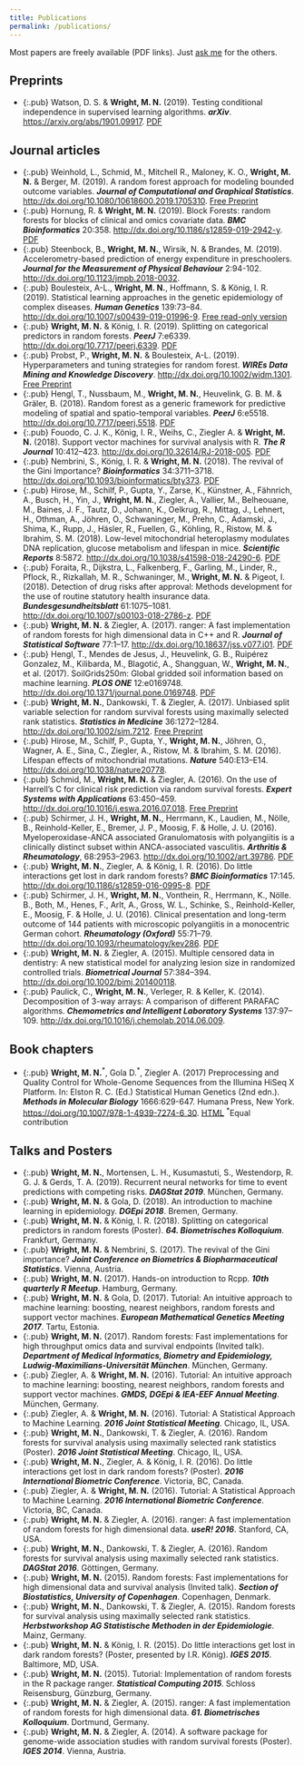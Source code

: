 ```yaml
---
title: Publications
permalink: /publications/
---
```


Most papers are freely available (<i class="fa fa-file-pdf-o"></i>PDF links). Just <a href="mailto:web@wrig.de">ask me</a> for the others. 

## Preprints
* {:.pub} Watson, D. S. & **Wright, M. N.** (2019). Testing conditional independence in supervised learning algorithms. ***arXiv***. <https://arxiv.org/abs/1901.09917>. <a href="https://arxiv.org/pdf/1901.09917"><i class="fa fa-file-pdf-o"></i>PDF</a>

## Journal articles
* {:.pub} Weinhold, L., Schmid, M., Mitchell R., Maloney, K. O., **Wright, M. N.** & Berger, M. (2019). A random forest approach for modeling bounded outcome variables. ***Journal of Computational and Graphical Statistics***. <http://dx.doi.org/10.1080/10618600.2019.1705310>. <a href="https://arxiv.org/pdf/1901.06211"><i class="fa fa-file-pdf-o"></i>Free Preprint</a>
* {:.pub} Hornung, R. & **Wright, M. N.** (2019). Block Forests: random forests for blocks of clinical and omics covariate data. ***BMC Bioinformatics*** 20:358. <http://dx.doi.org/10.1186/s12859-019-2942-y>. <a href="https://bmcbioinformatics.biomedcentral.com/track/pdf/10.1186/s12859-019-2942-y"><i class="fa fa-file-pdf-o"></i>PDF</a>
* {:.pub} Steenbock, B., **Wright, M. N.**, Wirsik, N. & Brandes, M. (2019). Accelerometry-based prediction of energy expenditure in preschoolers. ***Journal for the Measurement of Physical Behaviour*** 2:94-102. <http://dx.doi.org/10.1123/jmpb.2018-0032>.
* {:.pub} Boulesteix, A-L., **Wright, M. N.**, Hoffmann, S. & König, I. R. (2019). Statistical learning approaches in the genetic epidemiology of complex diseases. ***Human Genetics*** 139:73–84. <http://dx.doi.org/10.1007/s00439-019-01996-9>. <a href="https://rdcu.be/bzZsZ"><i class="fa fa-file-pdf-o"></i>Free read-only version</a>
* {:.pub} **Wright, M. N.** & König, I. R. (2019). Splitting on categorical predictors in random forests. ***PeerJ*** 7:e6339. <http://dx.doi.org/10.7717/peerj.6339>. <a href="https://peerj.com/articles/6339.pdf"><i class="fa fa-file-pdf-o"></i>PDF</a>
* {:.pub} Probst, P., **Wright, M. N.** & Boulesteix, A-L. (2019). Hyperparameters and tuning strategies for random forest. ***WIREs Data Mining and Knowledge Discovery***. <http://dx.doi.org/10.1002/widm.1301>. <a href="https://arxiv.org/pdf/1804.03515"><i class="fa fa-file-pdf-o"></i>Free Preprint</a>
* {:.pub} Hengl, T., Nussbaum, M., **Wright, M. N.**, Heuvelink, G. B. M. & Gräler, B. (2018). Random forest as a generic framework for predictive modeling of spatial and spatio-temporal variables. ***PeerJ*** 6:e5518. <http://dx.doi.org/10.7717/peerj.5518>. <a href="https://peerj.com/articles/5518.pdf"><i class="fa fa-file-pdf-o"></i>PDF</a>
* {:.pub} Fouodo, C. J. K., König, I. R., Weihs, C., Ziegler A. & **Wright, M. N.** (2018). Support vector machines for survival analysis with R. ***The R Journal*** 10:412–423. <http://dx.doi.org/10.32614/RJ-2018-005>. <a href="https://journal.r-project.org/archive/2018/RJ-2018-005/RJ-2018-005.pdf"><i class="fa fa-file-pdf-o"></i>PDF</a>
* {:.pub} Nembrini, S., König, I. R. & **Wright, M. N.** (2018). The revival of the Gini Importance? ***Bioinformatics*** 34:3711–3718. <http://dx.doi.org/10.1093/bioinformatics/bty373>. <a href="https://academic.oup.com/bioinformatics/advance-article-pdf/doi/10.1093/bioinformatics/bty373/24804368/bty373.pdf"><i class="fa fa-file-pdf-o"></i>PDF</a>
* {:.pub} Hirose, M., Schilf, P., Gupta, Y., Zarse, K., Künstner, A., Fähnrich, A., Busch, H., Yin, J., **Wright, M. N.**, Ziegler, A., Vallier, M., Belheouane, M., Baines, J. F., Tautz, D., Johann, K., Oelkrug, R., Mittag, J., Lehnert, H., Othman, A., Jöhren, O., Schwaninger, M., Prehn, C., Adamski, J., Shima, K., Rupp, J., Häsler, R., Fuellen, G., Köhling, R., Ristow, M. & Ibrahim, S. M. (2018). Low-level mitochondrial heteroplasmy modulates DNA replication, glucose metabolism and lifespan in mice. ***Scientific Reports*** 8:5872. <http://dx.doi.org/10.1038/s41598-018-24290-6>. <a href="https://www.nature.com/articles/s41598-018-24290-6.pdf"><i class="fa fa-file-pdf-o"></i>PDF</a>
* {:.pub} Foraita, R., Dijkstra, L., Falkenberg, F., Garling, M., Linder, R., Pflock, R., Rizkallah, M. R., Schwaninger, M., **Wright, M. N.** & Pigeot, I. (2018). Detection of drug risks after approval: Methods development for the use of routine statutory health insurance data. ***Bundesgesundheitsblatt*** 61:1075–1081. <http://dx.doi.org/10.1007/s00103-018-2786-z>. <a href="https://link.springer.com/content/pdf/10.1007%2Fs00103-018-2786-z.pdf"><i class="fa fa-file-pdf-o"></i>PDF</a>
* {:.pub} **Wright, M. N.** & Ziegler, A. (2017). ranger: A fast implementation of random forests for high dimensional data in C++ and R. ***Journal of Statistical Software*** 77:1–17. <http://dx.doi.org/10.18637/jss.v077.i01>. <a href="https://www.jstatsoft.org/index.php/jss/article/view/v077i01/v77i01.pdf"><i class="fa fa-file-pdf-o"></i>PDF</a>
* {:.pub} Hengl, T., Mendes de Jesus, J., Heuvelink, G. B., Ruipérez Gonzalez, M., Kilibarda, M., Blagotić, A., Shangguan, W., **Wright, M. N.**, et al. (2017). SoilGrids250m: Global gridded soil information based on machine learning. ***PLOS ONE*** 12:e0169748. <http://dx.doi.org/10.1371/journal.pone.0169748>. <a href="http://journals.plos.org/plosone/article/file?id=10.1371/journal.pone.0169748&type=printable"><i class="fa fa-file-pdf-o"></i>PDF</a>
* {:.pub} **Wright, M. N.**, Dankowski, T. & Ziegler, A. (2017). Unbiased split variable selection for random survival forests using maximally selected rank statistics. ***Statistics in Medicine*** 36:1272–1284. <http://dx.doi.org/10.1002/sim.7212>. <a href="https://arxiv.org/pdf/1605.03391"><i class="fa fa-file-pdf-o"></i>Free Preprint</a>
* {:.pub} Hirose, M., Schilf, P., Gupta, Y., **Wright, M. N.**, Jöhren, O., Wagner, A. E., Sina, C., Ziegler, A., Ristow, M. & Ibrahim, S. M. (2016). Lifespan effects of mitochondrial mutations. ***Nature*** 540:E13–E14. <http://dx.doi.org/10.1038/nature20778>.
* {:.pub} Schmid, M., **Wright, M. N.** & Ziegler, A. (2016). On the use of Harrell’s C for clinical risk prediction via random survival forests. ***Expert Systems with Applications*** 63:450–459. <http://dx.doi.org/10.1016/j.eswa.2016.07.018>. <a href="https://arxiv.org/pdf/1507.03092.pdf"><i class="fa fa-file-pdf-o"></i>Free Preprint</a>
* {:.pub} Schirmer, J. H., **Wright, M. N.**, Herrmann, K., Laudien, M., Nölle, B., Reinhold-Keller, E., Bremer, J. P., Moosig, F. & Holle, J. U. (2016). Myeloperoxidase-ANCA associated Granulomatosis with polyangiitis is a clinically distinct subset within ANCA-associated vasculitis. ***Arthritis & Rheumatology***, 68:2953–2963. <http://dx.doi.org/10.1002/art.39786>. <a href="https://onlinelibrary.wiley.com/doi/pdf/10.1002/art.39786"><i class="fa fa-file-pdf-o"></i>PDF</a>
* {:.pub} **Wright, M. N.**, Ziegler, A. & König, I. R. (2016). Do little interactions get lost in dark random forests? ***BMC Bioinformatics*** 17:145. <http://dx.doi.org/10.1186/s12859-016-0995-8>. <a href="https://bmcbioinformatics.biomedcentral.com/track/pdf/10.1186/s12859-016-0995-8"><i class="fa fa-file-pdf-o"></i>PDF</a>
* {:.pub} Schirmer, J. H., **Wright, M. N.**, Vonthein, R., Herrmann, K., Nölle. B., Both, M., Henes, F., Arlt, A., Gross, W. L., Schinke, S., Reinhold-Keller, E., Moosig, F. & Holle, J. U. (2016). Clinical presentation and long-term outcome of 144 patients with microscopic polyangiitis in a monocentric German cohort. ***Rheumatology (Oxford)*** 55:71–79. <http://dx.doi.org/10.1093/rheumatology/kev286>. <a href="https://academic.oup.com/rheumatology/article-pdf/55/1/71/18096538/kev286.pdf"><i class="fa fa-file-pdf-o"></i>PDF</a> 
* {:.pub} **Wright, M. N.** & Ziegler, A. (2015). Multiple censored data in dentistry: A new statistical model for analyzing lesion size in randomized controlled trials. ***Biometrical Journal*** 57:384–394. <http://dx.doi.org/10.1002/bimj.201400118>.
* {:.pub} Paulick, C., **Wright, M. N.**, Verleger, R. & Keller, K. (2014). Decomposition of 3-way arrays: A comparison of different PARAFAC algorithms. ***Chemometrics and Intelligent Laboratory Systems*** 137:97–109. <http://dx.doi.org/10.1016/j.chemolab.2014.06.009>.

## Book chapters
* {:.pub} **Wright, M. N.**<sup>\*</sup>, Gola D.<sup>\*</sup>, Ziegler A. (2017) Preprocessing and Quality Control for Whole-Genome Sequences from the Illumina HiSeq X Platform. In: Elston R. C. (Ed.) Statistical Human Genetics (2nd edn.). ***Methods in Molecular Biology*** 1666:629-647. Humana Press, New York. <https://doi.org/10.1007/978-1-4939-7274-6_30>. <a href="https://imbs-hl.github.io/illumina_seq.html"><i class="fa fa-file-text-o"></i>HTML</a> 
<sup>\*</sup>Equal contribution
 
## Talks and Posters
* {:.pub} **Wright, M. N.**, Mortensen, L. H., Kusumastuti, S., Westendorp, R. G. J. & Gerds, T. A. (2019). Recurrent neural networks for time to event predictions with competing risks. ***DAGStat 2019***. München, Germany.
* {:.pub} **Wright, M. N.** & Gola, D. (2018). An introduction to machine learning in epidemiology. ***DGEpi 2018***. Bremen, Germany.
* {:.pub} **Wright, M. N.** & König, I. R. (2018). Splitting on categorical predictors in random forests (Poster). ***64. Biometrisches Kolloquium***. Frankfurt, Germany.
* {:.pub} **Wright, M. N.** & Nembrini, S. (2017). The revival of the Gini importance? ***Joint Conference on Biometrics & Biopharmaceutical Statistics***. Vienna, Austria.
* {:.pub} **Wright, M. N.**  (2017). Hands-on introduction to Rcpp. ***10th quarterly R Meetup***. Hamburg, Germany.
* {:.pub} **Wright, M. N.** & Gola, D. (2017). Tutorial: An intuitive approach to machine learning: boosting, nearest neighbors, random forests and support vector machines. ***European Mathematical Genetics Meeting 2017***. Tartu, Estonia.
* {:.pub} **Wright, M. N.** (2017). Random forests: Fast implementations for high throughput omics data and survival endpoints (Invited talk). ***Department of Medical Informatics, Biometry and Epidemiology, Ludwig-Maximilians-Universität München***. München, Germany.
* {:.pub} Ziegler, A. & **Wright, M. N.** (2016). Tutorial: An intuitive approach to machine learning: boosting, nearest neighbors, random forests and support vector machines. ***GMDS, DGEpi & IEA-EEF Annual Meeting***. München, Germany.
* {:.pub} Ziegler, A. & **Wright, M. N.** (2016). Tutorial: A Statistical Approach to Machine Learning. ***2016 Joint Statistical Meeting***. Chicago, IL, USA.
* {:.pub} **Wright, M. N.**, Dankowski, T. & Ziegler, A. (2016). Random forests for survival analysis using maximally selected rank statistics (Poster). ***2016 Joint Statistical Meeting***. Chicago, IL, USA.
* {:.pub} **Wright, M. N.**, Ziegler, A. & König, I. R. (2016). Do little interactions get lost in dark random forests? (Poster). ***2016 International Biometric Conference***. Victoria, BC, Canada.
* {:.pub} Ziegler, A. & **Wright, M. N.** (2016). Tutorial: A Statistical Approach to Machine Learning. ***2016 International Biometric Conference***. Victoria, BC, Canada.
* {:.pub} **Wright, M. N.** & Ziegler, A. (2016). ranger: A fast implementation of random forests for high dimensional data. ***useR! 2016***. Stanford, CA, USA.
* {:.pub} **Wright, M. N.**, Dankowski, T. & Ziegler, A. (2016). Random forests for survival analysis using maximally selected rank statistics. ***DAGStat 2016***. Göttingen, Germany.
* {:.pub} **Wright, M. N.** (2015). Random forests: Fast implementations for high dimensional data and survival analysis (Invited talk). ***Section of Biostatistics, University of Copenhagen***. Copenhagen, Denmark.
* {:.pub} **Wright, M. N.**, Dankowski, T. & Ziegler, A. (2015). Random forests for survival analysis using maximally selected rank statistics. ***Herbstworkshop AG Statistische Methoden in der Epidemiologie***. Mainz, Germany.
* {:.pub} **Wright, M. N.** & König, I. R. (2015). Do little interactions get lost in dark random forests? (Poster, presented by I.R. König). ***IGES 2015***. Baltimore, MD, USA.
* {:.pub} **Wright, M. N.** (2015). Tutorial: Implementation of random forests in the R package ranger. ***Statistical Computing 2015***. Schloss Reisensburg, Günzburg, Germany.
* {:.pub} **Wright, M. N.** & Ziegler, A. (2015). ranger: A fast implementation of random forests for high dimensional data. ***61. Biometrisches Kolloquium***. Dortmund, Germany.
* {:.pub} **Wright, M. N.** & Ziegler, A. (2014). A software package for genome-wide association studies with random survival forests (Poster). ***IGES 2014***. Vienna, Austria.


 
